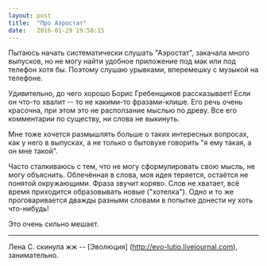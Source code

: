```yaml
---
layout: post
title:  "Про Аэростат"
date:   2016-01-29 19:58:15
---
```


Пытаюсь начать систематически слушать "Аэростат", закачала много выпусков, но не могу найти удобное приложение под мак или под телефон хотя бы.
Поэтому слушаю урывками, вперемешку с музыкой на телефоне.

Удивительно, до чего хорошо Борис Гребенщиков рассказывает! Если он что-то хвалит -- то не какими-то фразами-клише. Его речь очень красочна, при этом это не расползание мыслью по древу. Все его комментарии по существу, ни слова не выкинуть.

Мне тоже хочется размышлять больше о таких интересных вопросах, как у него в выпусках, а не только о бытовухе говорить "я ему такая, а он мне такой".

Часто сталкиваюсь с тем, что не могу сформулировать свою мысль, не могу объяснить. Облечённая в слова, моя идея теряется, остаётся не понятой окружающими. Фраза звучит коряво. Слов не хватает, всё время приходится образовывать новые ("хотелка"). Одно и то же проговаривается дважды разными словами в попытке донести ну хоть что-нибудь!

Это очень сильно мешает.

***

Лена С. скинула жж -- [Эволюция] (http://evo-lutio.livejournal.com), занимательно.




